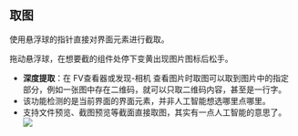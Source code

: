 ## 取图
使用悬浮球的指针直接对界面元素进行截取。

拖动悬浮球，在想要截的组件处停下变黄出现图片图标后松手。

* **深度提取**：在 FV查看器或发现-相机 查看图片时取图可以取到图片中的指定部分，例如一张图中存在二维码，就可以只取二维码内容，甚至是一行字。
* 该功能检测的是当前界面的界面元素，并非人工智能想选哪里点哪里。
* 支持文件预览、截图预览等截面直接取图，其实有一点人工智能的意思了。
![](http://ww1.sinaimg.cn/large/6b1dd0a7ly1fzr8m92legj20u00mm0xj.jpg)
